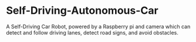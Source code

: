 # Self-Driving-Autonomous-Car
A Self-Driving Car Robot, powered by a Raspberry pi and camera which can detect and follow driving lanes, detect road signs, and avoid obstacles. 
